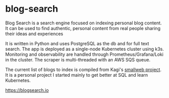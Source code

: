 # blog-search
Blog Search is a search engine focused on indexing personal blog content. It can be used to find authentic, personal content from real people sharing their ideas and experiences 

It is written in Python and uses PostgreSQL as the db and for full text search. The app is deployed as a single-node Kubernetes cluster using k3s. Monitoring and observability are handled through Prometheus/Grafana/Loki in the cluster. The scraper is multi-threaded with an AWS SQS queue.

The current list of blogs to index is compiled from Kagi's [smallweb project](https://github.com/kagisearch/smallweb). It is a personal project I started mainly to get better at SQL and learn Kubernetes. 


https://blogsearch.io
